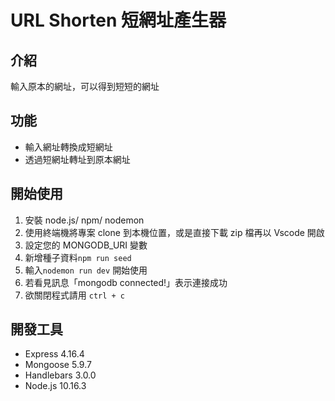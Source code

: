 # URL Shorten 短網址產生器
## 介紹
輸入原本的網址，可以得到短短的網址

## 功能
- 輸入網址轉換成短網址
- 透過短網址轉址到原本網址

## 開始使用
1. 安裝 node.js/ npm/ nodemon
2. 使用終端機將專案 clone 到本機位置，或是直接下載 zip 檔再以 Vscode 開啟
3. 設定您的 MONGODB_URI 變數
4. 新增種子資料`npm run seed`
5. 輸入`nodemon run dev` 開始使用
6. 若看見訊息「mongodb connected!」表示連接成功
7. 欲關閉程式請用 `ctrl + c`


## 開發工具
- Express 4.16.4
- Mongoose 5.9.7
- Handlebars 3.0.0
- Node.js 10.16.3
